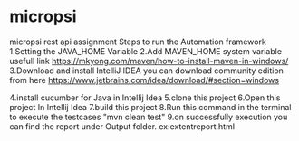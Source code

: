 # micropsi
micropsi rest api assignment
Steps to run the Automation framework 
1.Setting the JAVA_HOME Variable
2.Add MAVEN_HOME system variable
    usefull link https://mkyong.com/maven/how-to-install-maven-in-windows/
3.Download and install IntelliJ IDEA
you can download community edition  from here https://www.jetbrains.com/idea/download/#section=windows

4.install cucumber for Java in Intellij Idea
5.clone this project
6.Open this project In Intellij Idea
7.build this project
8.Run this command in the terminal to execute the testcases "mvn clean test"
9.on successfully execution you can find the report under Output folder.
  ex:extentreport.html


